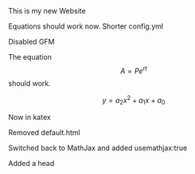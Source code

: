 <head>
<script src="https://polyfill.io/v3/polyfill.min.js?features=es6"></script>
<script id="MathJax-script" async src="https://cdn.jsdelivr.net/npm/mathjax@3/es5/tex-mml-chtml.js"></script>
</head>
This is my new Website

Equations should work now.
Shorter config.yml

Disabled GFM

The equation $$A = Pe^{rt}$$ should work.

$$y = a_2x^2 + a_1x + a_0$$

Now in katex

Removed default.html

Switched back to MathJax and added usemathjax:true

Added a head